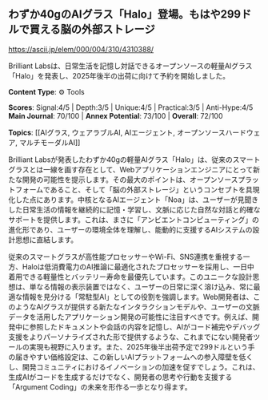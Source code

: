## わずか40gのAIグラス「Halo」登場。もはや299ドルで買える脳の外部ストレージ

https://ascii.jp/elem/000/004/310/4310388/

Brilliant Labsは、日常生活を記憶し対話できるオープンソースの軽量AIグラス「Halo」を発表し、2025年後半の出荷に向けて予約を開始しました。

**Content Type**: ⚙️ Tools

**Scores**: Signal:4/5 | Depth:3/5 | Unique:4/5 | Practical:3/5 | Anti-Hype:4/5
**Main Journal**: 70/100 | **Annex Potential**: 73/100 | **Overall**: 72/100

**Topics**: [[AIグラス, ウェアラブルAI, AIエージェント, オープンソースハードウェア, マルチモーダルAI]]

Brilliant Labsが発表したわずか40gの軽量AIグラス「Halo」は、従来のスマートグラスとは一線を画す存在として、Webアプリケーションエンジニアにとって新たな開発の可能性を提示します。その最大のポイントは、オープンソースプラットフォームであること、そして「脳の外部ストレージ」というコンセプトを具現化した点にあります。中核となるAIエージェント「Noa」は、ユーザーが見聞きした日常生活の情報を継続的に記憶・学習し、文脈に応じた自然な対話と的確なサポートを提供します。これは、まさに「アンビエントコンピューティング」の進化形であり、ユーザーの環境全体を理解し、能動的に支援するAIシステムの設計思想に直結します。

従来のスマートグラスが高性能プロセッサーやWi-Fi、SNS連携を重視する一方、Haloは低消費電力のAI推論に最適化されたプロセッサーを採用し、一日中着用できる軽量性とバッテリー寿命を最優先しています。このユニークな設計思想は、単なる情報の表示装置ではなく、ユーザーの日常に深く溶け込み、常に最適な情報を見分ける「常駐型AI」としての役割を強調します。Web開発者は、このようなAIグラスが提供する新たなインタラクションモデルや、ユーザーの文脈データを活用したアプリケーション開発の可能性に注目すべきです。例えば、開発中に参照したドキュメントや会話の内容を記憶し、AIがコード補完やデバッグ支援をよりパーソナライズされた形で提供するような、これまでにない開発者ツールの実現も視野に入ります。また、2025年後半出荷予定で299ドルという手の届きやすい価格設定は、この新しいAIプラットフォームへの参入障壁を低くし、開発コミュニティにおけるイノベーションの加速を促すでしょう。これは、生成AIがコードを生成するだけでなく、開発者の思考や行動を支援する「Argument Coding」の未来を形作る一歩となり得ます。